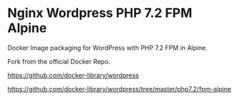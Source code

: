 # Nginx Wordpress PHP 7.2 FPM Alpine
Docker Image packaging for WordPress with PHP 7.2 FPM in Alpine.

Fork from the official Docker Repo. 

https://github.com/docker-library/wordpress

https://github.com/docker-library/wordpress/tree/master/php7.2/fpm-alpine
